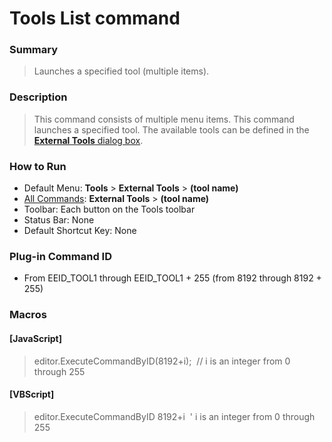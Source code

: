 # Tools List command

### Summary

> Launches a specified tool (multiple items).

### Description

> This command consists of multiple menu items. This command launches a
> specified tool. The available tools can be defined in the
> [**External Tools** dialog box](../../dlg/tools/index).

### How to Run

- Default Menu: **Tools** \> **External Tools** \> **(tool name)**
- [All Commands](all_commands): **External Tools**
\> **(tool name)**
- Toolbar: Each button on the Tools toolbar
- Status Bar: None
- Default Shortcut Key: None

### Plug-in Command ID

- From EEID\_TOOL1 through EEID\_TOOL1 + 255 (from 8192 through 8192 + 255)

### Macros

#### \[JavaScript\]

> editor.ExecuteCommandByID(8192+i);  // i is an integer from 0 through
> 255

#### \[VBScript\]

> editor.ExecuteCommandByID 8192+i  ' i is an integer from 0 through 255
